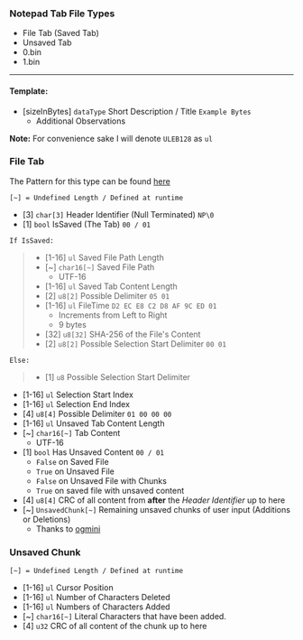 ### Notepad Tab File Types
- File Tab (Saved Tab)
- Unsaved Tab
- 0.bin
- 1.bin

---

#### Template:
- [sizeInBytes] `dataType` Short Description / Title `Example Bytes`
    - Additional Observations

**Note:** For convenience sake I will denote `ULEB128` as `ul`

### File Tab

The Pattern for this type can be found [here](../ImHex-Patterns/NotepadTab.pat)

`[~] = Undefined Length / Defined at runtime`

- [3] `char[3]` Header Identifier (Null Terminated) `NP\0`
- [1] `bool` IsSaved (The Tab) `00 / 01`

`If IsSaved:`
> - [1-16] `ul` Saved File Path Length
> - [~] `char16[~]` Saved File Path
>     - UTF-16
> - [1-16] `ul` Saved Tab Content Length
> - [2] `u8[2]` Possible Delimiter `05 01`
> - [1-16] `ul` FileTime `D2 EC E8 C2 D8 AF 9C ED 01`
>     - Increments from Left to Right
>     - 9 bytes
> - [32] `u8[32]` SHA-256 of the File's Content
> - [2] `u8[2]` Possible Selection Start Delimiter `00 01`

`Else:`
> - [1] `u8` Possible Selection Start Delimiter

- [1-16] `ul` Selection Start Index
- [1-16] `ul` Selection End Index
- [4] `u8[4]` Possible Delimiter `01 00 00 00`
- [1-16] `ul` Unsaved Tab Content Length
- [~] `char16[~]` Tab Content
    - UTF-16
- [1] `bool` Has Unsaved Content `00 / 01`
    - `False` on Saved File
    - `True` on Unsaved File
    - `False` on Unsaved File with Chunks
    - `True` on saved file with unsaved content
- [4] `u8[4]` CRC of all content from **after** the *Header Identifier* up to here
- [~] `UnsavedChunk[~]` Remaining unsaved chunks of user input (Additions or Deletions)
    - Thanks to [ogmini](https://github.com/ogmini/)


### Unsaved Chunk

`[~] = Undefined Length / Defined at runtime`

- [1-16] `ul` Cursor Position
- [1-16] `ul` Number of Characters Deleted
- [1-16] `ul` Numbers of Characters Added
- [~] `char16[~]` Literal Characters that have been added.
- [4] `u32` CRC of all content of the chunk up to here